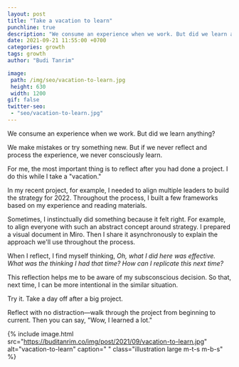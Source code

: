 ```yaml
---
layout: post
title: "Take a vacation to learn"
punchline: true
description: "We consume an experience when we work. But did we learn anything?"
date: 2021-09-21 11:55:00 +0700
categories: growth
tags: growth
author: "Budi Tanrim"

image:
 path: /img/seo/vacation-to-learn.jpg
 height: 630
 width: 1200
gif: false
twitter-seo: 
 - "seo/vacation-to-learn.jpg"
---
```


We consume an experience when we work. But did we learn anything?

We make mistakes or try something new. But if we never reflect and process the experience, we never consciously learn.

For me, the most important thing is to reflect after you had done a project.  I do this while I take a "vacation."

In my recent project, for example, I needed to align multiple leaders to build the strategy for 2022. Throughout the process, I built a few frameworks based on my experience and reading materials. 

Sometimes, I instinctually did something because it felt right. For example, to align everyone with such an abstract concept around strategy. I prepared a visual document in Miro. Then I share it asynchronously to explain the approach we'll use throughout the process.

When I reflect, I find myself thinking, *Oh, what I did here was effective. What was the thinking I had that time? How can I replicate this next time?*

This reflection helps me to be aware of my subsconscious decision. So that, next time, I can be more intentional in the similar situation.

Try it. Take a day off after a big project.

Reflect with no distraction—walk through the project from beginning to current. Then you can say, "Wow, I learned a lot."

{% include image.html 
src="https://buditanrim.co/img/post/2021/09/vacation-to-learn.jpg" 
alt="vacation-to-learn" 
caption=" "
class="illustration large m-t-s m-b-s" %}